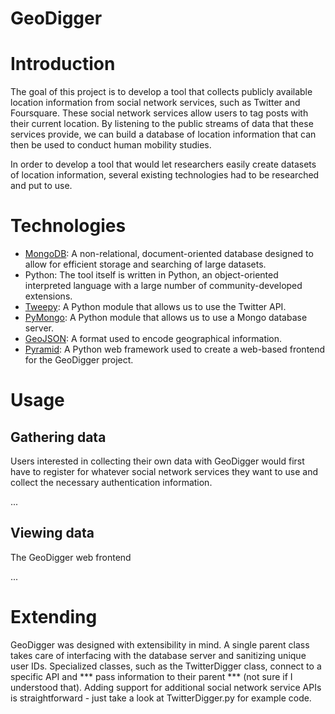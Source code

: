 GeoDigger
=========

# Introduction

The goal of this project is to develop a tool that collects publicly 
available location information from social network services, such as 
Twitter and Foursquare. These social network services allow users to tag
posts with their current location. By listening to the public streams of data 
that these services provide, we can build a database of location information
that can then be used to conduct human mobility studies.

In order to develop a tool that would let researchers easily create datasets
of location information, several existing technologies had to be
researched and put to use.

# Technologies

* [MongoDB](mongodb.md):
    A non-relational, document-oriented database designed to allow for
    efficient storage and searching of large datasets.
* Python:
    The tool itself is written in Python, an object-oriented interpreted
    language with a large number of community-developed extensions.
* [Tweepy](tweepy.md):
    A Python module that allows us to use the Twitter API.
* [PyMongo](pymongo.md):
    A Python module that allows us to use a Mongo database server.
* [GeoJSON](geojson.md):
    A format used to encode geographical information.
* [Pyramid](pyramid.md):
    A Python web framework used to create a web-based frontend for the
    GeoDigger project.

# Usage

## Gathering data

Users interested in collecting their own data with GeoDigger would first 
have to register for whatever social network services they want to use and 
collect the necessary authentication information.

...

## Viewing data

The GeoDigger web frontend

...

# Extending

GeoDigger was designed with extensibility in mind. A single parent class
takes care of interfacing with the database server and sanitizing unique
user IDs. Specialized classes, such as the TwitterDigger class, connect
to a specific API and *** pass information to their parent *** (not sure if 
I understood that). Adding support for additional social network service 
APIs is straightforward - just take a look at TwitterDigger.py for example code.
